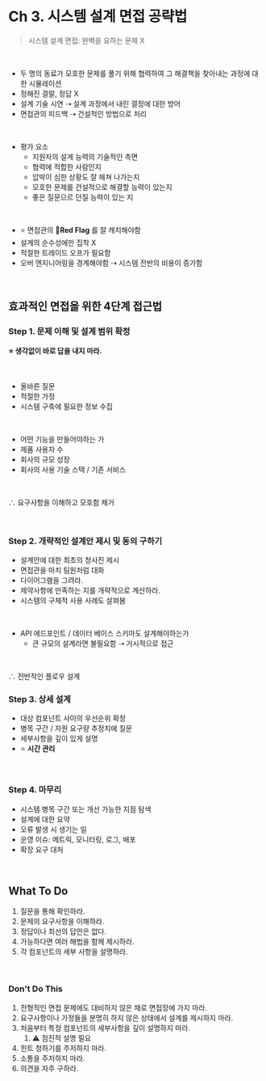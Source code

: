 # Ch 3. 시스템 설계 면접 공략법

> 시스템 설계 면접: 완벽을 요하는 문제 X

<br>

- 두 명의 동료가 모호한 문제를 풀기 위해 협력하여 그 해결책을 찾아내는 과정에 대한 시뮬레이션
- 정해진 결말, 정답 X
- 설계 기술 시연 ⇢ 설계 과정에서 내린 결정에 대한 방어
- 면접관의 피드백 ⇢ 건설적인 방법으로 처리

<br>

- 평가 요소
  - 지원자의 설계 능력의 기술적인 측면
  - 협력에 적합한 사람인지
  - 압박이 심한 상황도 잘 헤쳐 나가는지
  - 모호한 문제를 건설적으로 해결할 능력이 있는지
  - 좋은 질문으르 던질 능력이 있는 지

<br>

- ⭐ 면접관의 🚩**Red Flag** 를 잘 캐치해야함
- 설계의 순수성에만 집착 X
- 적절한 트레이드 오프가 필요함
- 오버 엔지니어링을 경계해야함
  ⇢ 시스템 전반의 비용이 증가함

<br>

## 효과적인 면접을 위한 4단계 접근법

### Step 1. 문제 이해 및 설계 범위 확정

**⭐ 생각없이 바로 답을 내지 마라.**

<br>

- 올바른 질문
- 적절한 가정
- 시스템 구축에 필요한 정보 수집

<br>

- 어떤 기능을 만들어야하는 가
- 제품 사용자 수
- 회사의 규모 성장
- 회사의 사용 기술 스택 / 기존 서비스

<br>

∴ 요구사항을 이해하고 모호함 제거

<br>

### Step 2. 개략적인 설계안 제시 및 동의 구하기

- 설계안에 대한 최초의 청사진 제시
- 면접관을 마치 팀원처럼 대화
- 다이어그램을 그려라.
- 제약사항에 만족하는 지를 개략적으로 계산하라.
- 시스템의 구체적 사용 사례도 살펴봄

<br>

- API 에드포인트 / 데이터 베이스 스키마도 설계해야하는가
  - 큰 규모의 설계라면 불필요함 ⇢ 거시적으로 접근

<br>

∴ 전반적인 플로우 설계

### Step 3. 상세 설계

- 대상 컴포넌트 사이의 우선순위 확정
- 병목 구간 / 자원 요구량 추정치에 질문
- 세부사항을 깊이 있게 설명
- ⭐ **시간 관리**

<br>

### Step 4. 마무리

- 시스템 병목 구간 또는 개선 가능한 지점 탐색
- 설계에 대한 요약
- 오류 발생 시 생기는 일
- 운영 이슈: 메트릭, 모니터링, 로그, 배포
- 확장 요구 대처

<br>

## What To Do

1. 질문을 통해 확인하라.
2. 문제의 요구사항을 이해하라.
3. 정답이나 최선의 답안은 없다.
4. 가능하다면 여러 해법을 함께 제시하라.
5. 각 컴포넌트의 세부 사항을 설명하라.

<br>

### Don't Do This

1. 전형적인 면접 문제에도 대비하지 않은 채로 면접장에 가지 마라.
2. 요구사항이나 가정들을 분명히 하지 않은 상태에서 설계를 제시하지 마라.
3. 처음부터 특정 컴포넌트의 세부사항을 깊이 설명하지 마라.
   1. ⚠ 점진적 설명 필요
4. 힌트 청하기를 주저하지 마라.
5. 소통을 주저하지 마라.
6. 의견을 자주 구하라.

<br>
